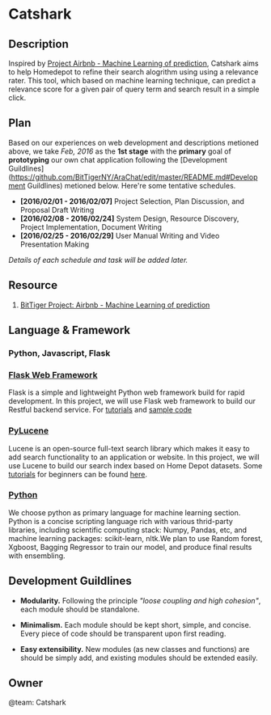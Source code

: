 # Catshark

Description
-----------

Inspired by [Project Airbnb - Machine Learning of prediction](https://slack-files.com/T0GUEMKEZ-F0J4G9QTT-274d3bc97e), Catshark aims to help Homedepot to refine their search alogrithm using using a relevance rater. This tool, which based on machine learning technique, can predict a relevance score for a given pair of query term and search result in a simple click.


Plan
----

Based on our experiences on web development and descriptions metioned above, we take _Feb, 2016_ as the __1st stage__ with the __primary__ goal of __prototyping__ our own chat application following the [Development Guildlines](https://github.com/BitTigerNY/AraChat/edit/master/README.md#Development Guildlines) metioned below. Here're some tentative schedules.

* __[2016/02/01 - 2016/02/07]__ Project Selection, Plan Discussion, and Proposal Draft Writing
* __[2016/02/08 - 2016/02/24]__ System Design, Resource Discovery, Project Implementation, Document Writing 
* __[2016/02/25 - 2016/02/29]__ User Manual Writing and Video Presentation Making

_Details of each schedule and task will be added later._

Resource
--------

1. [BitTiger Project: Airbnb - Machine Learning of prediction](https://slack-files.com/T0GUEMKEZ-F0J4G9QTT-274d3bc97e)

Language & Framework
--------------------

### Python, Javascript, Flask
### [Flask Web Framework](http://flask.pocoo.org/)
Flask is a simple and lightweight Python web framework build for rapid development. In this project, we will use Flask web framework to build our Restful backend service. For [tutorials](http://flask.pocoo.org/docs/0.10/tutorial/) and [sample code](https://github.com/mitsuhiko/flask/tree/master/examples/flaskr/)

### [PyLucene](https://lucene.apache.org/)
Lucene is an open-source full-text search library which makes it easy to add search functionality to an application or website. In this project, we will use Lucene to build our search index based on Home Depot datasets. Some [tutorials](http://www.lucenetutorial.com/) for beginners can be found [here](http://www.lucenetutorial.com/). 

### [Python](https://www.python.org/)
We choose python as primary language for machine learning section. Python is a concise scripting language rich with various thrid-party libraries, including scientific computing stack: Numpy, Pandas, etc, and machine learning packages: scikit-learn, nltk.We plan to use Random forest, Xgboost, Bagging Regressor to train our model, and produce final results with ensembling. 

Development Guildlines
----------------------

- __Modularity.__ Following the principle _"loose coupling and high cohesion"_, each module should be standalone.

- __Minimalism.__ Each module should be kept short, simple, and concise. Every piece of code should be transparent upon first reading. 
- __Easy extensibility.__ New modules (as new classes and functions) are should be simply add, and existing modules should be extended easily.

Owner
-----

@team: Catshark
